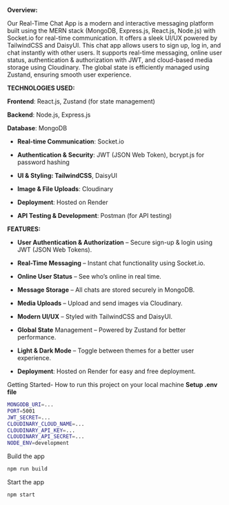 **Overview:**

Our Real-Time Chat App is a modern and interactive messaging platform built using the MERN stack (MongoDB, Express.js, React.js, Node.js) with Socket.io for real-time communication. It offers a sleek UI/UX powered by TailwindCSS and DaisyUI.
This chat app allows users to sign up, log in, and chat instantly with other users. It supports real-time messaging, online user status, authentication & authorization with JWT, and cloud-based media storage using Cloudinary. The global state is efficiently managed using Zustand, ensuring smooth user experience.

**TECHNOLOGIES USED:**

**Frontend**: React.js, Zustand (for state management)

**Backend**: Node.js, Express.js

**Database**: MongoDB 

* **Real-time Communication**: Socket.io

* **Authentication & Security**: JWT (JSON Web Token), bcrypt.js for password hashing

* **UI & Styling: TailwindCSS**, DaisyUI

* **Image & File Uploads**: Cloudinary

* **Deployment**: Hosted on Render
 
* **API Testing & Development**: Postman (for API testing)
  

**FEATURES:**

* **User Authentication & Authorization** – Secure sign-up & login using JWT (JSON Web Tokens).
  
* **Real-Time Messaging** – Instant chat functionality using Socket.io.
  
* **Online User Status** – See who’s online in real time.
  
* **Message Storage** – All chats are stored securely in MongoDB.
  
* **Media Uploads** – Upload and send images via Cloudinary.

* **Modern UI/UX** – Styled with TailwindCSS and DaisyUI.
  
* **Global State** Management – Powered by Zustand for better performance.

* **Light & Dark Mode** – Toggle between themes for a better user experience.

* **Deployment**: Hosted on Render for easy and free deployment.

Getting Started- How to run this project on your local machine
**Setup .env file**
````bash
MONGODB_URI=...
PORT=5001
JWT_SECRET=...
CLOUDINARY_CLOUD_NAME=...
CLOUDINARY_API_KEY=...
CLOUDINARY_API_SECRET=...
NODE_ENV=development
````
Build the app
````bash
npm run build
````
Start the app
````bash
npm start
````

